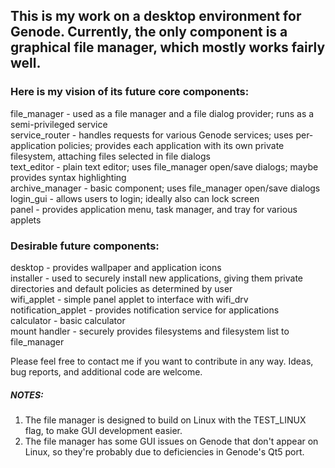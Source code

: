 ## This is my work on a desktop environment for Genode. Currently, the only component is a graphical file manager, which mostly works fairly well.

### Here is my vision of its future core components:
file_manager - used as a file manager and a file dialog provider; runs as a semi-privileged service  
service_router - handles requests for various Genode services; uses per-application policies; provides each application with its own private filesystem, attaching files selected in file dialogs  
text_editor - plain text editor; uses file_manager open/save dialogs; maybe provides syntax highlighting  
archive_manager - basic component; uses file_manager open/save dialogs  
login_gui - allows users to login; ideally also can lock screen  
panel - provides application menu, task manager, and tray for various applets  

### Desirable future components:
desktop - provides wallpaper and application icons  
installer - used to securely install new applications, giving them private directories and default policies as determined by user  
wifi_applet - simple panel applet to interface with wifi_drv  
notification_applet - provides notification service for applications  
calculator - basic calculator  
mount handler - securely provides filesystems and filesystem list to file_manager  

Please feel free to contact me if you want to contribute in any way. Ideas, bug reports, and additional code are welcome.

##### NOTES:  
1. The file manager is designed to build on Linux with the TEST_LINUX flag, to make GUI development easier.  
2. The file manager has some GUI issues on Genode that don't appear on Linux, so they're probably due to deficiencies in Genode's Qt5 port.
